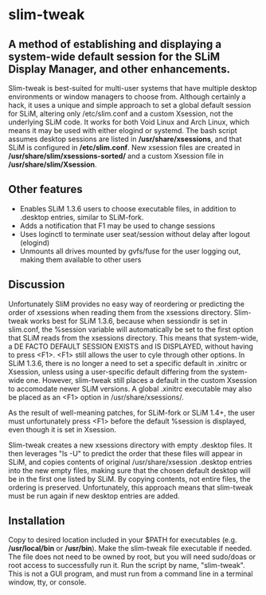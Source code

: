 
# slim-tweak
## A method of establishing and displaying a system-wide default session for the SLiM Display Manager, and other enhancements.
Slim-tweak is best-suited for multi-user systems that have multiple desktop environments or window managers to choose from.  Although certainly a hack, it uses a unique and simple approach to set a global default session for SLiM, altering only /etc/slim.conf and a custom Xsession, not the underlying SLiM code. It works for both Void Linux and Arch Linux, which means it may be used with either elogind or systemd. The bash script assumes desktop sessions are listed in **/usr/share/xsessions**, and that SLiM is configured in **/etc/slim.conf**. New xsession files are created in **/usr/share/slim/xsessions-sorted/** and a custom Xsession file in **/usr/share/slim/Xsession**.

## Other features
- Enables SLiM 1.3.6 users to choose executable files, in addition to .desktop entries, similar to SLiM-fork.
- Adds a notification that F1 may be used to change sessions
- Uses loginctl to terminate user seat/session without delay after logout (elogind)
- Unmounts all drives mounted by gvfs/fuse for the user logging out, making them available to other users

## Discussion
Unfortunately SliM provides no easy way of reordering or predicting the order of xsessions when reading them from the xsessions directory. Slim-tweak works best for SLiM 1.3.6, because when sessiondir is set in slim.conf, the %session variable will automatically be set to the first option that SLiM reads from the xsessions directory. This means that system-wide, a DE FACTO DEFAULT SESSION EXISTS and IS DISPLAYED, without having to press \<F1\>. \<F1\> still allows the user to cyle through other options. In SLiM 1.3.6, there is no longer a need to set a specific default in .xinitrc or Xsession, unless using a user-specific default differing from the system-wide one. However, slim-tweak still places a default in the custom Xsession to accomodate newer SLiM versions. A global .xinitrc executable may also be placed as an \<F1\> option in /usr/share/xsessions/. 

As the result of well-meaning patches, for SLiM-fork or SLiM 1.4+, the user must unfortunately press \<F1\> before the default %session is displayed, even though it is set in Xsession. 

Slim-tweak creates a new xsessions directory with empty .desktop files. It then leverages "ls -U" to predict the order that these files will appear in SLiM, and copies contents of original /usr/share/xsession .desktop entries into the new empty files, making sure that the chosen default desktop will be in the first one listed by SLiM. By copying contents, not entire files, the ordering is preserved. Unfortunately, this approach means that slim-tweak must be run again if new desktop entries are added.

## Installation
Copy to desired location included in your $PATH for executables (e.g. **/usr/local/bin** or **/usr/bin**). Make the slim-tweak file executable if needed. The file does not need to be owned by root, but you will need sudo/doas or root access to successfully run it. Run the script by name, "slim-tweak". This is not a GUI program, and must run from a command line in a terminal window, tty, or console.
